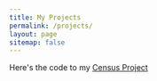 ```yaml
---
title: My Projects
permalink: /projects/
layout: page
sitemap: false
---
```


Here's the code to my <a href="http://sachinshrestha.github.io/freelancerFinal.html"> Census Project </a>
